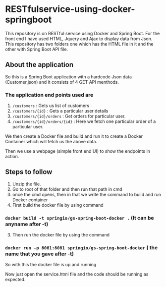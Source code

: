 # RESTfulservice-using-docker-springboot
This repository is on RESTful service using Docker and Spring Boot. For the front end I have used HTML, Jquery and Ajax to display data from Json.
This repository has two folders one which has the HTML file in it and the other with Spring Boot API file.

## About the application
So this is a Spring Boot application with a hardcode Json data (Customer.json) and it consists of 4 GET API menthods.

### The application end points used are
1. `/customers` : Gets us list of customers
2. `/customers/{id}` : Gets a particular user details
3. `/customers/{id}/orders` : Get orders for particular user.
4. `/customers/{id}/orders/{id}` : Here we fetch one particular order of a particular user.

We then create a Docker file and build and run it to create a Docker Container which will fetch us the above data.

Then we use a webpage (simple front end UI) to show the endpoints in action.

## Steps to follow
1. Unzip the file.
2. Go to root of that folder and then run that path in cmd 
3. once the cmd opens, then in that we write the command to build and run Docker container
4. First build the docker file by using command
### `docker build -t springio/gs-spring-boot-docker .` (It can be anyname after -t)
3. Then run the docker file by using the command
### `docker run -p 8081:8081 springio/gs-spring-boot-docker` ( the name that you gave after -t)

So with this the docker file is up and running

Now just open the service.html file and the code should be running as expected.


